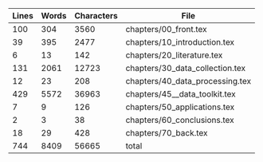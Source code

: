 Lines|Words|Characters|File
---|---|---|---
100|304|3560|chapters/00_front.tex
39|395|2477|chapters/10_introduction.tex
6|13|142|chapters/20_literature.tex
131|2061|12723|chapters/30_data_collection.tex
12|23|208|chapters/40_data_processing.tex
429|5572|36963|chapters/45__data_toolkit.tex
7|9|126|chapters/50_applications.tex
2|3|38|chapters/60_conclusions.tex
18|29|428|chapters/70_back.tex
744|8409|56665|total
